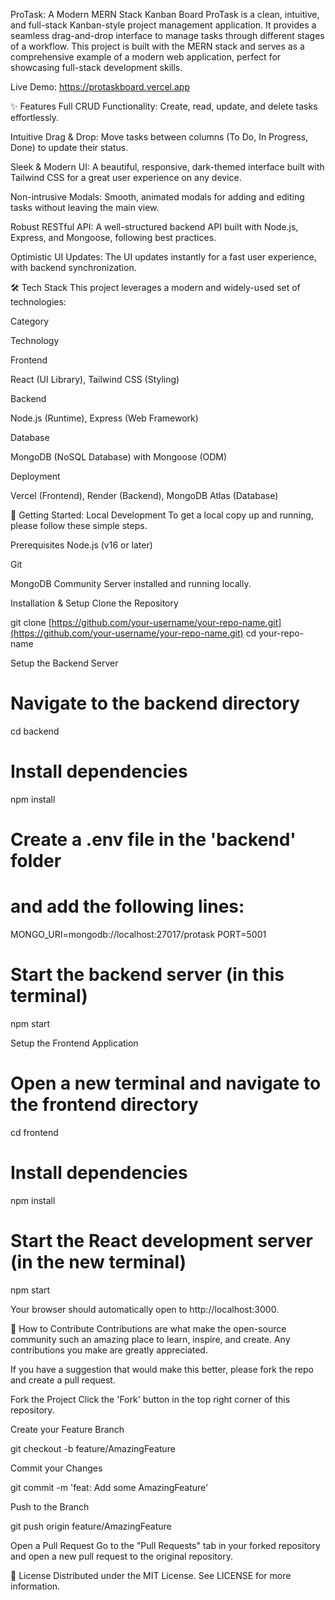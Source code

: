 ProTask: A Modern MERN Stack Kanban Board
ProTask is a clean, intuitive, and full-stack Kanban-style project management application. It provides a seamless drag-and-drop interface to manage tasks through different stages of a workflow. This project is built with the MERN stack and serves as a comprehensive example of a modern web application, perfect for showcasing full-stack development skills.

Live Demo: https://protaskboard.vercel.app

✨ Features
Full CRUD Functionality: Create, read, update, and delete tasks effortlessly.

Intuitive Drag & Drop: Move tasks between columns (To Do, In Progress, Done) to update their status.

Sleek & Modern UI: A beautiful, responsive, dark-themed interface built with Tailwind CSS for a great user experience on any device.

Non-intrusive Modals: Smooth, animated modals for adding and editing tasks without leaving the main view.

Robust RESTful API: A well-structured backend API built with Node.js, Express, and Mongoose, following best practices.

Optimistic UI Updates: The UI updates instantly for a fast user experience, with backend synchronization.

🛠️ Tech Stack
This project leverages a modern and widely-used set of technologies:

Category

Technology

Frontend

React (UI Library), Tailwind CSS (Styling)

Backend

Node.js (Runtime), Express (Web Framework)

Database

MongoDB (NoSQL Database) with Mongoose (ODM)

Deployment

Vercel (Frontend), Render (Backend), MongoDB Atlas (Database)

🚀 Getting Started: Local Development
To get a local copy up and running, please follow these simple steps.

Prerequisites
Node.js (v16 or later)

Git

MongoDB Community Server installed and running locally.

Installation & Setup
Clone the Repository

git clone [https://github.com/your-username/your-repo-name.git](https://github.com/your-username/your-repo-name.git)
cd your-repo-name

Setup the Backend Server

# Navigate to the backend directory
cd backend

# Install dependencies
npm install

# Create a .env file in the 'backend' folder
# and add the following lines:
MONGO_URI=mongodb://localhost:27017/protask
PORT=5001

# Start the backend server (in this terminal)
npm start

Setup the Frontend Application

# Open a new terminal and navigate to the frontend directory
cd frontend

# Install dependencies
npm install

# Start the React development server (in the new terminal)
npm start

Your browser should automatically open to http://localhost:3000.

🤝 How to Contribute
Contributions are what make the open-source community such an amazing place to learn, inspire, and create. Any contributions you make are greatly appreciated.

If you have a suggestion that would make this better, please fork the repo and create a pull request.

Fork the Project
Click the 'Fork' button in the top right corner of this repository.

Create your Feature Branch

git checkout -b feature/AmazingFeature

Commit your Changes

git commit -m 'feat: Add some AmazingFeature'

Push to the Branch

git push origin feature/AmazingFeature

Open a Pull Request
Go to the "Pull Requests" tab in your forked repository and open a new pull request to the original repository.

📄 License
Distributed under the MIT License. See LICENSE for more information.
